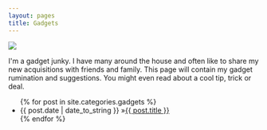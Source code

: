 ```yaml
---
layout: pages
title: Gadgets
---
```


<img class="category" src="http://www.stevencombs.com/images/design/gadgets.svg" />

I'm a gadget junky. I have many around the house and often like to share my new acquisitions with friends and family. This page will contain my gadget rumination and suggestions. You might even read about a cool tip, trick or deal.

<ul id="blog-posts" class="posts">
{% for post in site.categories.gadgets %}
    <li><span>{{ post.date | date_to_string }} &raquo;</span><a href="{{ post.url }}">{{ post.title }}</a></li>
{% endfor %}
</ul>
